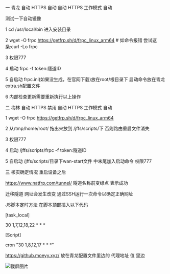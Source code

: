 一 青龙 自动 HTTPS 自动  自动 HTTPS 工作模式  自动


测试一下自动镜像




1 cd /usr/local/bin  进入安装目录

2 wget -O frpc https://getfrp.sh/d/frpc_linux_arm64 # 如命令报错 尝试这条:curl -Lo frpc

3 权限777

4 启动 frpc -f token:隧道ID

5 自启动 frpc.ini(如果没生成，在官网下载)放在root/根目录下  启动命令放在青龙extra.sh配置文件

6 内部检查更新需要重新执行以上操作

二 梅林 自动 HTTPS 禁用 自动 HTTPS 工作模式  自动

1 wget -O frpc https://getfrp.sh/d/frpc_linux_arm64

2 从/tmp/home/root/ 拖出来放到 /jffs/scripts/下  否则路由重启文件消失

3 权限777

4 启动 /jffs/scripts/frpc -f token:隧道ID

5 自启动 /jffs/scripts/目录下wan-start文件 中末尾加入启动命令 权限777

三 核实确定情况 重启设备之后

https://www.natfrp.com/tunnel/  隧道名称前变绿点 表示成功

迁移隧道  网址会发生改变 通过SSH运行一次命令以确定正确网址

JS脚本定时方法 在脚本顶部插入以下代码

[task_local]

30 1,7,12,18,22 * * *

[Script]

cron "30 1,8,12,17 * * *"

https://github.moeyy.xyz/ 放在青龙配置文件里边的 代理地址 值  里边

![截屏图片](https://github.com/klcb2010/ZDYJB/assets/32628414/07bbb2cc-3958-435d-a412-1dac09d56f79)
